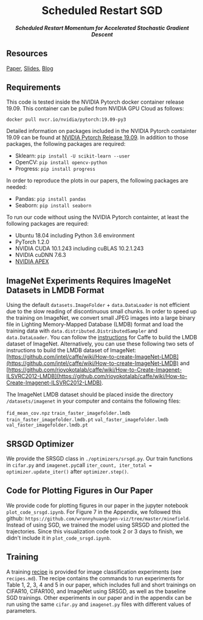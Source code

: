 <h1 align="center">Scheduled Restart SGD</h1>
<h5 align="center">Scheduled Restart Momentum for Accelerated Stochastic Gradient Descent</h5>

## Resources
[Paper](https://arxiv.org/abs/2002.10583), [Slides](https://drive.google.com/file/d/16Uu7QGB_6BPsFSXKbhmyyZWRVVIHJ-aC/view?usp=sharing), [Blog](http://almostconvergent.blogs.rice.edu/2020/02/21/srsgd)

## Requirements
This code is tested inside the NVIDIA Pytorch docker container release 19.09. This container can be pulled from NVIDIA GPU Cloud as follows:

`docker pull nvcr.io/nvidia/pytorch:19.09-py3`

Detailed information on packages included in the NVIDIA Pytorch containter 19.09 can be found at [NVIDIA Pytorch Release 19.09](https://docs.nvidia.com/deeplearning/frameworks/pytorch-release-notes/rel_19-09.html#rel_19-09). In addition to those packages, the following packages are required:

- Sklearn: `pip install -U scikit-learn --user`
- OpenCV: `pip install opencv-python`
- Progress: `pip install progress`

In order to reproduce the plots in our papers, the following packages are needed:

- Pandas: `pip install pandas`
- Seaborn: `pip install seaborn`

To run our code without using the NVIDIA Pytorch containter, at least the following packages are required:

- Ubuntu 18.04 including Python 3.6 environment
- PyTorch 1.2.0
- NVIDIA CUDA 10.1.243 including cuBLAS 10.2.1.243
- NVIDIA cuDNN 7.6.3
- [NVIDIA APEX](https://github.com/NVIDIA/apex)

## ImageNet Experiments Requires ImageNet Datasets in LMDB Format
Using the default `datasets.ImageFolder` + `data.DataLoader` is not efficient due to the slow reading of discontinuous small chunks. In order to speed up the training on ImageNet, we convert small JPEG images into a large binary file in Lighting Memory-Mapped Database (LMDB) format and load the training data with `data.distributed.DistributedSampler` and `data.DataLoader`. You can follow the [instructions](http://caffe.berkeleyvision.org/gathered/examples/imagenet.html) for Caffe to build the LMDB dataset of ImageNet. Alternatively, you can use these following two sets of instructions to build the LMDB dataset of ImageNet:[https://github.com/intel/caffe/wiki/How-to-create-ImageNet-LMDB](https://github.com/intel/caffe/wiki/How-to-create-ImageNet-LMDB) and [https://github.com/rioyokotalab/caffe/wiki/How-to-Create-Imagenet-ILSVRC2012-LMDB](https://github.com/rioyokotalab/caffe/wiki/How-to-Create-Imagenet-ILSVRC2012-LMDB).

The ImageNet LMDB dataset should be placed inside the directory `/datasets/imagenet` in your computer and contains the following files:

`fid_mean_cov.npz`  `train_faster_imagefolder.lmdb`  `train_faster_imagefolder.lmdb.pt`  `val_faster_imagefolder.lmdb`  `val_faster_imagefolder.lmdb.pt`

## SRSGD Optimizer
We provide the SRSGD class in `./optimizers/srsgd.py`. Our train functions in `cifar.py` and `imagenet.py`call `iter_count, iter_total = optimizer.update_iter()` after `optimizer.step()`.

## Code for Plotting Figures in Our Paper
We provide code for plotting figures in our paper in the jupyter notebook `plot_code_srsgd.ipynb`. For Figure 7 in the Appendix, we followed this github: `https://github.com/wronnyhuang/gen-viz/tree/master/minefield`. Instead of using SGD, we trained the model using SRSGD and plotted the trajectories. Since this visualization code took 2 or 3 days to finish, we didn't include it in `plot_code_srsgd.ipynb`. 

## Training
A training [recipe](/cifar_imagenet/recipes.md) is provided for image classification experiments (see `recipes.md`). The recipe contains the commands to run experiments for Table 1, 2, 3, 4 and 5 in our paper, which includes full and short trainings on CIFAR10, CIFAR100, and ImageNet using SRSGD, as well as the baseline SGD trainings. Other experiments in our paper and in the appendix can be run using the same `cifar.py` and `imagenet.py` files with different values of parameters.


